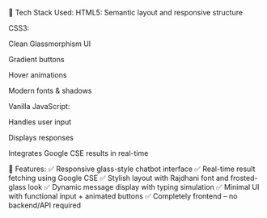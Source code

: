 🔧 Tech Stack Used:
HTML5: Semantic layout and responsive structure

CSS3:

Clean Glassmorphism UI

Gradient buttons

Hover animations

Modern fonts & shadows

Vanilla JavaScript:

Handles user input

Displays responses

Integrates Google CSE results in real-time

🌟 Features:
✅ Responsive glass-style chatbot interface
✅ Real-time result fetching using Google CSE
✅ Stylish layout with Rajdhani font and frosted-glass look
✅ Dynamic message display with typing simulation
✅ Minimal UI with functional input + animated buttons
✅ Completely frontend – no backend/API required
